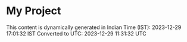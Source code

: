# My Project

This content is dynamically generated in Indian Time (IST): 2023-12-29 17:01:32 IST
Converted to UTC: 2023-12-29 11:31:32 UTC
